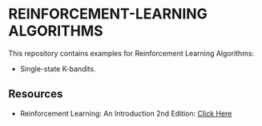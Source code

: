 # REINFORCEMENT-LEARNING ALGORITHMS
This repository contains examples for Reinforcement Learning Algorithms:
- Single-state K-bandits.


## Resources
- Reinforcement Learning: An Introduction 2nd Edition: [Click Here](https://web.stanford.edu/class/psych209/Readings/SuttonBartoIPRLBook2ndEd.pdf)
